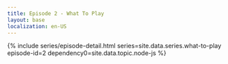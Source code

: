 ```yaml
---
title: Episode 2 - What To Play
layout: base
localization: en-US
---
```


{% include series/episode-detail.html
    series=site.data.series.what-to-play
    episode-id=2
    dependency0=site.data.topic.node-js
%}